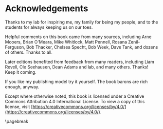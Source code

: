 # Acknowledgements

Thanks to my lab for inspiring me, my family for being my people, and to the students for always keeping us on our toes.

Helpful comments on this book came from many sources, including Arne Mooers, Brian O'Meara, Mike Whitlock, Matt Pennell, Rosana Zenil-Ferguson, Bob Thacker, Chelsea Specht, Bob Week, Dave Tank, and dozens of others. Thanks to all.

Later editions benefited from feedback from many readers, including Liam Revell, Ole Seehausen, Dean Adams and lab, and many others. Thanks! Keep it coming.

If you like my publishing model try it yourself. The book barons are rich enough, anyway.

Except where otherwise noted, this book is licensed under a Creative Commons Attribution 4.0 International License. To view a copy of this license, visit [https://creativecommons.org/licenses/by/4.0/](https://creativecommons.org/licenses/by/4.0/).

\pagebreak
